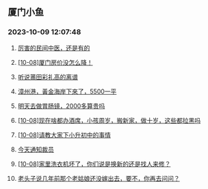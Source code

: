 ## 厦门小鱼 
### 2023-10-09 12:07:48

1. [厉害的民间中医，还是有的](http://bbs.xmfish.com/read-htm-tid-18084961.html)

2. [[10-08]厦门房价没怎么降！](http://bbs.xmfish.com/read-htm-tid-18084972.html)

3. [听说莆田彩礼高的离谱](http://bbs.xmfish.com/read-htm-tid-18085084.html)

4. [漳州港，黃金海岸下來了，5500一平](http://bbs.xmfish.com/read-htm-tid-18085022.html)

5. [明天去做胃肠镜，2000多算贵吗](http://bbs.xmfish.com/read-htm-tid-18085072.html)

6. [[10-08]现在啥都办酒席，小孩周岁，搬新家，做十岁，这些都拉黑吗](http://bbs.xmfish.com/read-htm-tid-18084995.html)

7. [[10-08]请教大家下小升初中的事情](http://bbs.xmfish.com/read-htm-tid-18084978.html)

8. [今天通知裁员](http://bbs.xmfish.com/read-htm-tid-18085306.html)

9. [[10-08]家里洗衣机坏了，你们说是换新的还是找人来修？](http://bbs.xmfish.com/read-htm-tid-18085055.html)

10. [老头子说几年前那个老姑娘还没嫁出去，要不，你再去问问？](http://bbs.xmfish.com/read-htm-tid-18085202.html)

